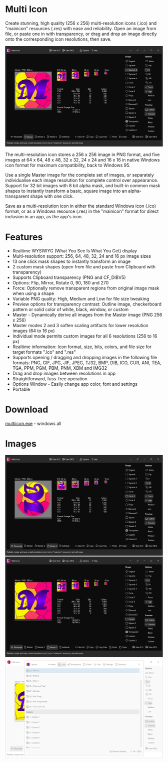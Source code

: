 # Multi Icon
Create stunning, high quality (256 x 256) multi-resolution icons (.ico) and "mainicon" resources (.res) with ease and reliability.  Open an image from file, or paste one in with transparency, or drag and drop an image directly onto the corresponding icon resolutions, then save.

<img src="images/multiicon-screenshot.jpg">

The multi-resolution icon stores a 256 x 256 image in PNG format, and five images at 64 x 64, 48 x 48, 32 x 32, 24 x 24 and 16 x 16 in native Windows icon format for maximum compatibility, back to Windows 95.

Use a single Master image for the complete set of images, or separately individualise each image resolution for complete control over appearance.  Support for 32 bit images with 8 bit alpha mask, and built-in common mask shapes to instantly transform a basic, square image into an alpha-transparent shape with one click.

Save as a multi-resolution icon in either the standard Windows icon (.ico) format, or as a Windows resource (.res) in the "mainicon" format for direct inclusion in an app, as the app's icon.

# Features
* Realtime WYSIWYG (What You See Is What You Get) display
* Multi-resolution support: 256, 64, 48, 32, 24 and 16 px image sizes
* 13 one click mask shapes to instantly transform an image
* 2 custom mask shapes (open from file and paste from Clipboard with transparency)
* Supports Clipboard transparency (PNG and CF_DIBV5)
* Options: Flip, Mirror, Rotate 0, 90, 180 and 270
* Force: Optionally remove transparent regions from original image mask when using a shape
* Variable PNG quality: High, Medium and Low for file size tweaking
* Preview options for transparency contrast: Outline image, checkerboard pattern or solid color of white, black, window, or custom
* Master - Dynamically derive all images from the Master image (PNG 256 x 256)
* Master modes 2 and 3 soften scaling artifacts for lower resolution images (64 to 16 px) 
* Individual mode permits custom images for all 6 resolutions (256 to 16 px)
* Realtime information: Icon format, size, bits, colors, and file size for target formats ".ico" and ".res"
* Supports opening / dragging and dropping images in the following file formats: PNG, GIF, JPG, JIF, JPEG, TJ32, BMP, DIB, ICO, CUR, ANI, TEA, TGA, PPM, PGM, PBM, PNM, XBM and IMG32
* Drag and drop images between resolutions in app
* Straightforward, fuss-free operation
* Options Window - Easily change app color, font and settings
* Portable

# Download
<a href="src/multiicon.exe">multiicon.exe</a> - windows all

# Images
<img src="images/multiicon-screenshot2.jpg">

<img src="images/multiicon-screenshot3.jpg">

<img src="images/multiicon-screenshot4.jpg">
